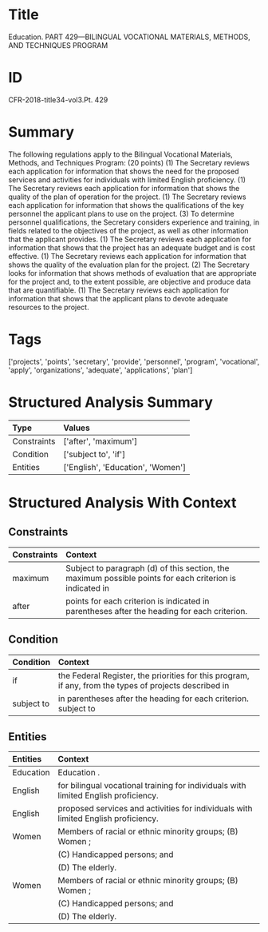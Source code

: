 # Title

 Education. PART 429—BILINGUAL VOCATIONAL MATERIALS, METHODS, AND TECHNIQUES PROGRAM


# ID

 CFR-2018-title34-vol3.Pt. 429


# Summary

The following regulations apply to the Bilingual Vocational Materials, Methods, and Techniques Program:
(20 points) (1) The Secretary reviews each application for information that shows the need for the proposed services and activities for individuals with limited English proficiency.
(1) The Secretary reviews each application for information that shows the quality of the plan of operation for the project.
(1) The Secretary reviews each application for information that shows the qualifications of the key personnel the applicant plans to use on the project.
(3) To determine personnel qualifications, the Secretary considers experience and training, in fields related to the objectives of the project, as well as other information that the applicant provides.
(1) The Secretary reviews each application for information that shows that the project has an adequate budget and is cost effective.
(1) The Secretary reviews each application for information that shows the quality of the evaluation plan for the project.
(2) The Secretary looks for information that shows methods of evaluation that are appropriate for the project and, to the extent possible, are objective and produce data that are quantifiable.
(1) The Secretary reviews each application for information that shows that the applicant plans to devote adequate resources to the project.


# Tags

['projects', 'points', 'secretary', 'provide', 'personnel', 'program', 'vocational', 'apply', 'organizations', 'adequate', 'applications', 'plan']


# Structured Analysis Summary

| Type        | Values                            |
|:------------|:----------------------------------|
| Constraints | ['after', 'maximum']              |
| Condition   | ['subject to', 'if']              |
| Entities    | ['English', 'Education', 'Women'] |


# Structured Analysis With Context

 


## Constraints

| Constraints   | Context                                                                                                  |
|:--------------|:---------------------------------------------------------------------------------------------------------|
| maximum       | Subject to paragraph (d) of this section, the maximum possible points for each criterion is indicated in |
| after         | points for each criterion is indicated in parentheses after  the heading for each criterion.             |


## Condition

| Condition   | Context                                                                                                |
|:------------|:-------------------------------------------------------------------------------------------------------|
| if          | the Federal Register, the priorities for this program, if any, from the types of projects described in |
| subject to  | in parentheses after the heading for each criterion. subject to                                        |


## Entities

| Entities   | Context                                                                              |
|:-----------|:-------------------------------------------------------------------------------------|
| Education  | Education .                                                                          |
| English    | for bilingual vocational training for individuals with limited English  proficiency. |
| English    | proposed services and activities for individuals with limited English  proficiency.  |
| Women      | Members of racial or ethnic minority groups; (B) Women ;                             |
|            |               (C) Handicapped persons; and                                           |
|            |               (D) The elderly.                                                       |
| Women      | Members of racial or ethnic minority groups; (B) Women ;                             |
|            |               (C) Handicapped persons; and                                           |
|            |               (D) The elderly.                                                       |


